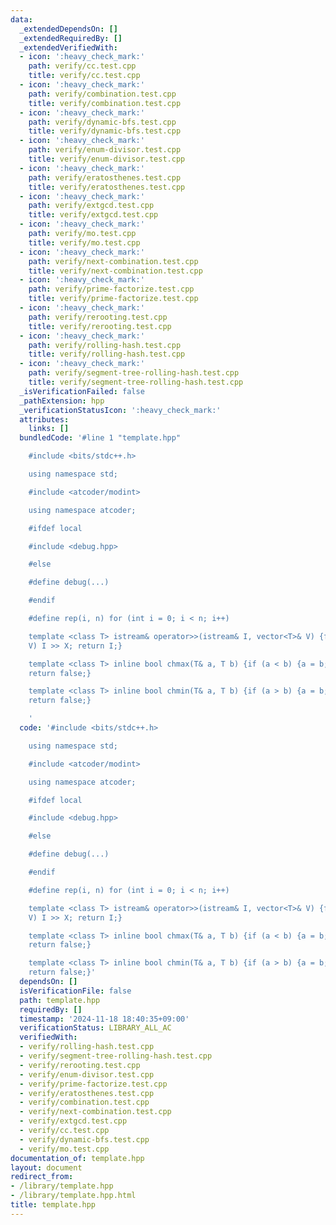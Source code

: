 ```yaml
---
data:
  _extendedDependsOn: []
  _extendedRequiredBy: []
  _extendedVerifiedWith:
  - icon: ':heavy_check_mark:'
    path: verify/cc.test.cpp
    title: verify/cc.test.cpp
  - icon: ':heavy_check_mark:'
    path: verify/combination.test.cpp
    title: verify/combination.test.cpp
  - icon: ':heavy_check_mark:'
    path: verify/dynamic-bfs.test.cpp
    title: verify/dynamic-bfs.test.cpp
  - icon: ':heavy_check_mark:'
    path: verify/enum-divisor.test.cpp
    title: verify/enum-divisor.test.cpp
  - icon: ':heavy_check_mark:'
    path: verify/eratosthenes.test.cpp
    title: verify/eratosthenes.test.cpp
  - icon: ':heavy_check_mark:'
    path: verify/extgcd.test.cpp
    title: verify/extgcd.test.cpp
  - icon: ':heavy_check_mark:'
    path: verify/mo.test.cpp
    title: verify/mo.test.cpp
  - icon: ':heavy_check_mark:'
    path: verify/next-combination.test.cpp
    title: verify/next-combination.test.cpp
  - icon: ':heavy_check_mark:'
    path: verify/prime-factorize.test.cpp
    title: verify/prime-factorize.test.cpp
  - icon: ':heavy_check_mark:'
    path: verify/rerooting.test.cpp
    title: verify/rerooting.test.cpp
  - icon: ':heavy_check_mark:'
    path: verify/rolling-hash.test.cpp
    title: verify/rolling-hash.test.cpp
  - icon: ':heavy_check_mark:'
    path: verify/segment-tree-rolling-hash.test.cpp
    title: verify/segment-tree-rolling-hash.test.cpp
  _isVerificationFailed: false
  _pathExtension: hpp
  _verificationStatusIcon: ':heavy_check_mark:'
  attributes:
    links: []
  bundledCode: '#line 1 "template.hpp"

    #include <bits/stdc++.h>

    using namespace std;

    #include <atcoder/modint>

    using namespace atcoder;

    #ifdef local

    #include <debug.hpp>

    #else

    #define debug(...)

    #endif

    #define rep(i, n) for (int i = 0; i < n; i++)

    template <class T> istream& operator>>(istream& I, vector<T>& V) {for (T& X :
    V) I >> X; return I;}

    template <class T> inline bool chmax(T& a, T b) {if (a < b) {a = b; return true;}
    return false;}

    template <class T> inline bool chmin(T& a, T b) {if (a > b) {a = b; return true;}
    return false;}

    '
  code: '#include <bits/stdc++.h>

    using namespace std;

    #include <atcoder/modint>

    using namespace atcoder;

    #ifdef local

    #include <debug.hpp>

    #else

    #define debug(...)

    #endif

    #define rep(i, n) for (int i = 0; i < n; i++)

    template <class T> istream& operator>>(istream& I, vector<T>& V) {for (T& X :
    V) I >> X; return I;}

    template <class T> inline bool chmax(T& a, T b) {if (a < b) {a = b; return true;}
    return false;}

    template <class T> inline bool chmin(T& a, T b) {if (a > b) {a = b; return true;}
    return false;}'
  dependsOn: []
  isVerificationFile: false
  path: template.hpp
  requiredBy: []
  timestamp: '2024-11-18 18:40:35+09:00'
  verificationStatus: LIBRARY_ALL_AC
  verifiedWith:
  - verify/rolling-hash.test.cpp
  - verify/segment-tree-rolling-hash.test.cpp
  - verify/rerooting.test.cpp
  - verify/enum-divisor.test.cpp
  - verify/prime-factorize.test.cpp
  - verify/eratosthenes.test.cpp
  - verify/combination.test.cpp
  - verify/next-combination.test.cpp
  - verify/extgcd.test.cpp
  - verify/cc.test.cpp
  - verify/dynamic-bfs.test.cpp
  - verify/mo.test.cpp
documentation_of: template.hpp
layout: document
redirect_from:
- /library/template.hpp
- /library/template.hpp.html
title: template.hpp
---
```


